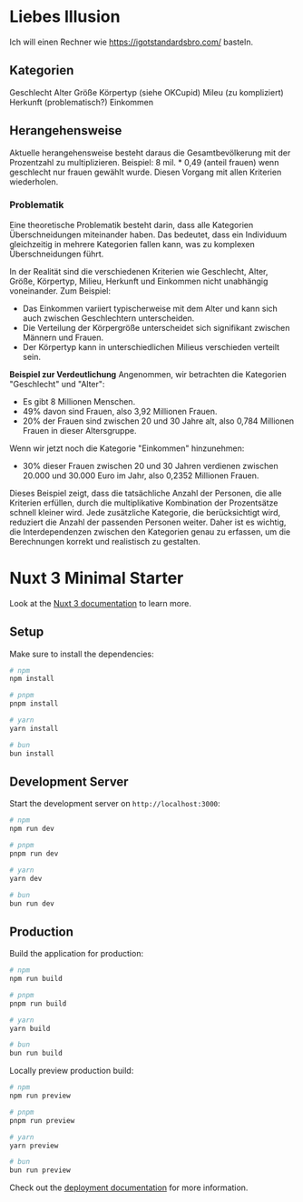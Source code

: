 # Liebes Illusion
Ich will einen Rechner wie https://igotstandardsbro.com/ basteln.

## Kategorien
Geschlecht
Alter
Größe
Körpertyp (siehe OKCupid)
Mileu (zu kompliziert)
Herkunft (problematisch?)
Einkommen

## Herangehensweise
Aktuelle herangehensweise besteht daraus die Gesamtbevölkerung mit der Prozentzahl zu multiplizieren.
Beispiel: 8 mil. * 0,49 (anteil frauen) wenn geschlecht nur frauen gewählt wurde. Diesen Vorgang mit allen Kriterien wiederholen.

### Problematik
Eine theoretische Problematik besteht darin, dass alle Kategorien Überschneidungen miteinander haben. Das bedeutet, dass ein Individuum gleichzeitig in mehrere Kategorien fallen kann, was zu komplexen Überschneidungen führt.

In der Realität sind die verschiedenen Kriterien wie Geschlecht, Alter, Größe, Körpertyp, Milieu, Herkunft und Einkommen nicht unabhängig voneinander. Zum Beispiel:

- Das Einkommen variiert typischerweise mit dem Alter und kann sich auch zwischen Geschlechtern unterscheiden.
- Die Verteilung der Körpergröße unterscheidet sich signifikant zwischen Männern und Frauen.
- Der Körpertyp kann in unterschiedlichen Milieus verschieden verteilt sein.

**Beispiel zur Verdeutlichung**
Angenommen, wir betrachten die Kategorien "Geschlecht" und "Alter":
- Es gibt 8 Millionen Menschen.
- 49% davon sind Frauen, also 3,92 Millionen Frauen.
- 20% der Frauen sind zwischen 20 und 30 Jahre alt, also 0,784 Millionen Frauen in dieser Altersgruppe.

Wenn wir jetzt noch die Kategorie "Einkommen" hinzunehmen:
- 30% dieser Frauen zwischen 20 und 30 Jahren verdienen zwischen 20.000 und 30.000 Euro im Jahr, also 0,2352 Millionen Frauen.

Dieses Beispiel zeigt, dass die tatsächliche Anzahl der Personen, die alle Kriterien erfüllen, durch die multiplikative Kombination der Prozentsätze schnell kleiner wird. Jede zusätzliche Kategorie, die berücksichtigt wird, reduziert die Anzahl der passenden Personen weiter. Daher ist es wichtig, die Interdependenzen zwischen den Kategorien genau zu erfassen, um die Berechnungen korrekt und realistisch zu gestalten.



# Nuxt 3 Minimal Starter

Look at the [Nuxt 3 documentation](https://nuxt.com/docs/getting-started/introduction) to learn more.

## Setup

Make sure to install the dependencies:

```bash
# npm
npm install

# pnpm
pnpm install

# yarn
yarn install

# bun
bun install
```

## Development Server

Start the development server on `http://localhost:3000`:

```bash
# npm
npm run dev

# pnpm
pnpm run dev

# yarn
yarn dev

# bun
bun run dev
```

## Production

Build the application for production:

```bash
# npm
npm run build

# pnpm
pnpm run build

# yarn
yarn build

# bun
bun run build
```

Locally preview production build:

```bash
# npm
npm run preview

# pnpm
pnpm run preview

# yarn
yarn preview

# bun
bun run preview
```

Check out the [deployment documentation](https://nuxt.com/docs/getting-started/deployment) for more information.
